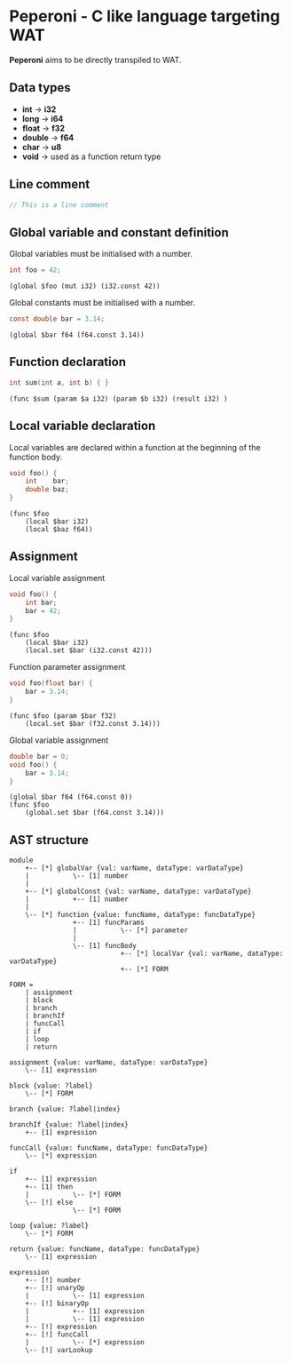 # Peperoni - C like language targeting WAT

**Peperoni** aims to be directly transpiled to WAT.

## Data types
  * **int** -> **i32**
  * **long** -> **i64**
  * **float** -> **f32**
  * **double** -> **f64**
  * **char** -> **u8**
  * **void** -> used as a function return type

## Line comment

```c
// This is a line comment
```

## Global variable and constant definition

Global variables must be initialised with a number.

```c
int foo = 42;
``` 

```wat
(global $foo (mut i32) (i32.const 42))
```

Global constants must be initialised with a number.

```c
const double bar = 3.14;
``` 

```wat
(global $bar f64 (f64.const 3.14))
```

## Function declaration

```c
int sum(int a, int b) { }
```

```wat
(func $sum (param $a i32) (param $b i32) (result i32) )
```

## Local variable declaration

Local variables are declared within a function at the beginning of the function body.

```c
void foo() {
    int    bar;
    double baz;
}
``` 

```wat
(func $foo 
    (local $bar i32)
    (local $baz f64))
```

## Assignment

Local variable assignment

```c
void foo() {
    int bar;
    bar = 42;
}
```

```wat
(func $foo
    (local $bar i32)
    (local.set $bar (i32.const 42)))
```

Function parameter assignment

```c
void foo(float bar) {
    bar = 3.14;
}
```

```wat
(func $foo (param $bar f32)
    (local.set $bar (f32.const 3.14)))
```

Global variable assignment

```c
double bar = 0;
void foo() {
    bar = 3.14;
}
```

```wat
(global $bar f64 (f64.const 0))
(func $foo
    (global.set $bar (f64.const 3.14)))
```

## AST structure

```
module
    +-- [*] globalVar {val: varName, dataType: varDataType}
    |           \-- [1] number
    |
    +-- [*] globalConst {val: varName, dataType: varDataType}
    |           +-- [1] number
    |
    \-- [*] function {value: funcName, dataType: funcDataType}
                +-- [1] funcParams
                |           \-- [*] parameter
                |
                \-- [1] funcBody
                            +-- [*] localVar {val: varName, dataType: varDataType}
                            +-- [*] FORM 

FORM =
    | assignment
    | block
    | branch
    | branchIf
    | funcCall
    | if
    | loop
    | return

assignment {value: varName, dataType: varDataType}
    \-- [1] expression

block {value: ?label}
    \-- [*] FORM

branch {value: ?label|index}

branchIf {value: ?label|index}
    +-- [1] expression

funcCall {value: funcName, dataType: funcDataType}
    \-- [*] expression

if
    +-- [1] expression
    +-- [1] then
    |           \-- [*] FORM
    \-- [!] else
                \-- [*] FORM

loop {value: ?label}
    \-- [*] FORM

return {value: funcName, dataType: funcDataType}
    \-- [1] expression

expression
    +-- [!] number
    +-- [!] unaryOp
    |           \-- [1] expression
    +-- [!] binaryOp
    |           +-- [1] expression
    |           \-- [1] expression
    +-- [!] expression
    +-- [!] funcCall
    |           \-- [*] expression
    \-- [!] varLookup
```
